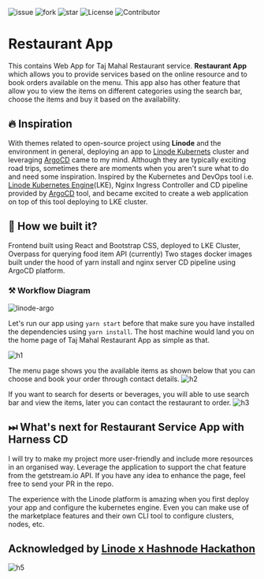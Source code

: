 ![issue](https://img.shields.io/github/issues/afzal442/RestuarantApp?style=plastic) ![fork](https://img.shields.io/github/forks/afzal442/RestuarantApp) ![star](https://img.shields.io/github/stars/afzal442/RestuarantApp) ![License](https://img.shields.io/github/license/afzal442/RestuarantApp) ![Contributor](https://img.shields.io/github/contributors/afzal442/RestuarantApp)

# Restaurant App
This contains Web App for Taj Mahal Restaurant service. **Restaurant App** which allows you to provide services based on the online resource and to book orders available on the menu.
This app also has other feature that allow you to view the items on different categories using the search bar, choose the items and buy it based on the availability.

## 🔥 Inspiration
With themes related to open-source project using **Linode** and the environment in general, deploying an app to [Linode Kubernets](https://cloud.linode.com/linodes) cluster and leveraging [ArgoCD](https://argo-cd.readthedocs.io/) came to my mind. Although they are typically exciting road trips, sometimes there are moments when you aren't sure what to do and need some inspiration.
Inspired by the Kubernetes and DevOps tool i.e. [Linode Kubernetes Engine](https://cloud.linode.com/linodes)(LKE), Nginx Ingress Controller and CD pipeline provided by [ArgoCD](https://argo-cd.readthedocs.io/) tool, and became excited to create a web application on top of this tool deploying to LKE cluster.

## 🤔 How we built it?
Frontend built using React and Bootstrap CSS, deployed to LKE Cluster, Overpass for querying food item API (currently) Two stages docker images built under the hood of yarn install and nginx server CD pipeline using ArgoCD platform.

### ⚒️ Workflow Diagram

![linode-argo](https://user-images.githubusercontent.com/11625672/176987650-a25cb345-c992-49f7-823d-d2082a2898ac.png)

Let's run our app using `yarn start` before that make sure you have installed the dependencies using `yarn install`. The host machine would land you on the home page of Taj Mahal Restaurant App as simple as that.

![h1](https://user-images.githubusercontent.com/11625672/176757806-350ef4c7-a2ee-46cf-9540-403dbc556592.png)

The menu page shows you the available items as shown below that you can choose and book your order through contact details.
![h2](https://user-images.githubusercontent.com/11625672/176757837-1799a7d4-3af9-4b4e-a570-e355da2432a1.png)

If you want to search for deserts or beverages, you will able to use search bar and view the items, later you can contact the restaurant to order. 
![h3](https://user-images.githubusercontent.com/11625672/176757983-afb8b5ab-878a-4302-90fa-08c90634fd72.png)

## ⏭ What's next for Restaurant Service App with Harness CD
I will try to make my project more user-friendly and include more resources in an organised way. Leverage the application to support the chat feature from the getstream.io API. If you have any idea to enhance the page, feel free to send your PR in the repo.

The experience with the Linode platform is amazing when you first deploy your app and configure the kubernetes engine. Even you can make use of the marketplace features and their own CLI tool to configure clusters, nodes, etc. 

## Acknowledged by [Linode x Hashnode Hackathon](https://townhall.hashnode.com/build-with-linode-hackathon-june-2022?source=tw0622)
![h5](https://user-images.githubusercontent.com/11625672/176758109-809da639-5f9a-484a-bb6f-9f0c42d8db10.png)



